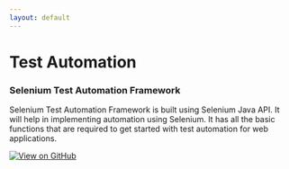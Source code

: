 ```yaml
---
layout: default
---
```



# Test Automation


### Selenium Test Automation Framework

Selenium Test Automation Framework is built using Selenium Java API. It will help in implementing automation using Selenium. It has all the basic functions that are required to get started with test automation for web applications. 

[![View on GitHub](https://img.shields.io/badge/GitHub-View_on_GitHub-blue?logo=GitHub)](https://github.com/bmanubolu/test-automation-framework)




